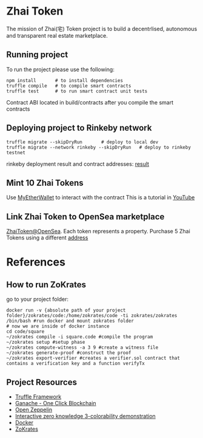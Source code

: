# Zhai Token

The mission of Zhai(宅) Token project is to build a decentrlised, autonomous and transparent real estate marketplace.

## Running project

To run the project please use the following:
```shell script
npm install       # to install dependencies
truffle compile   # to compile smart contracts
truffle test      # to run smart contract unit tests
```
Contract ABI located in build/contracts after you compile the smart contracts

## Deploying project to Rinkeby network

```shell script
truffle migrate --skipDryRun       # deploy to local dev
truffle migrate --network rinkeby --skipDryRun   # deploy to rinkeby testnet
```
rinkeby deployment result and contract addresses: [result](./deployment/contract-address-at-rinkeby-testnet.txt)

## Mint 10 Zhai Tokens
Use [MyEtherWallet](https://vintage.myetherwallet.com/#contracts) to interact with the contract
This is a tutorial in [YouTube](https://youtu.be/8MChn-NJJB0)

## Link Zhai Token to OpenSea marketplace
[ZhaiToken@OpenSea](https://rinkeby.opensea.io/assets/zhai-token). Each token represents a property.
Purchase 5 Zhai Tokens using a different [address](https://rinkeby.etherscan.io/address/0x35efA7af9432E8A878e1742c08ac50A2eC4E75ED)


# References
## How to run ZoKrates

go to your project folder:
```shell script
docker run -v {absolute path of your project folder}/zokrates/code:/home/zokrates/code -ti zokrates/zokrates /bin/bash #run docker and mount zokrates folder
# now we are inside of docker instance
cd code/square
~/zokrates compile -i square.code #compile the program
~/zokrates setup #setup phase
~/zokrates compute-witness -a 3 9 #create a witness file
~/zokrates generate-proof #construct the proof
~/zokrates export-verifier #creates a verifier.sol contract that contains a verification key and a function verifyTx
```

## Project Resources

* [Truffle Framework](https://truffleframework.com/)
* [Ganache - One Click Blockchain](https://truffleframework.com/ganache)
* [Open Zeppelin ](https://openzeppelin.org/)
* [Interactive zero knowledge 3-colorability demonstration](http://web.mit.edu/~ezyang/Public/graph/svg.html)
* [Docker](https://docs.docker.com/install/)
* [ZoKrates](https://github.com/Zokrates/ZoKrates)
